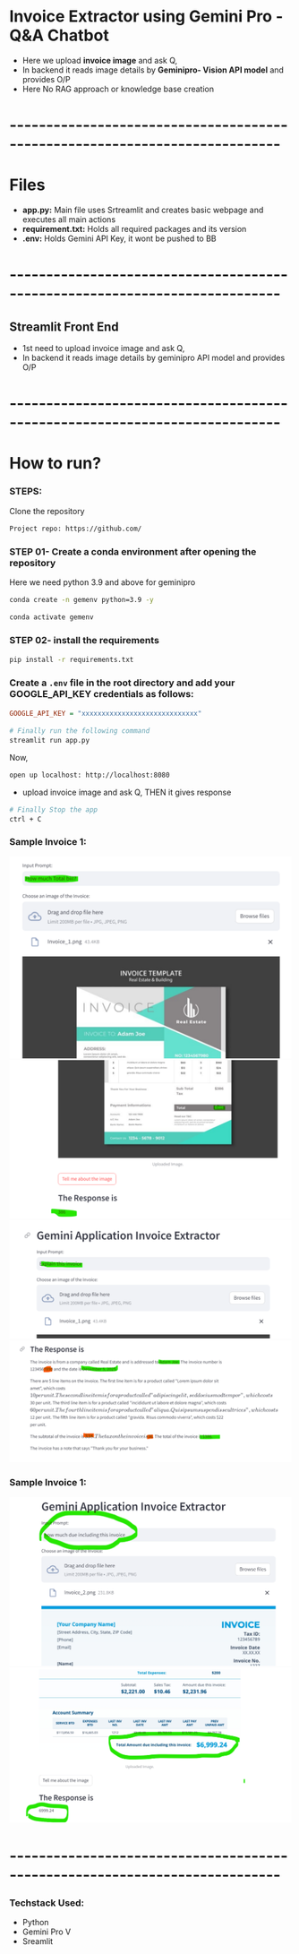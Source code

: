 # Invoice Extractor using Gemini Pro - Q&A Chatbot

- Here we upload **invoice image** and ask Q,
- In backend it reads image details by **Geminipro- Vision API model** and provides O/P
- Here No RAG approach or knowledge base creation

# ---------------------------------------------------------------------------

# Files

- **app.py:** Main file uses Srtreamlit and creates basic webpage and executes all main actions
- **requirement.txt:** Holds all required packages and its version
- **.env:** Holds Gemini API Key, it wont be pushed to BB

# ---------------------------------------------------------------------------

## Streamlit Front End

- 1st need to upload invoice image and ask Q,
- In backend it reads image details by geminipro API model and provides O/P

# ---------------------------------------------------------------------------

# How to run?

### STEPS:

Clone the repository

```bash
Project repo: https://github.com/
```

### STEP 01- Create a conda environment after opening the repository

Here we need python 3.9 and above for geminipro

```bash
conda create -n gemenv python=3.9 -y
```

```bash
conda activate gemenv
```

### STEP 02- install the requirements

```bash
pip install -r requirements.txt
```

### Create a `.env` file in the root directory and add your GOOGLE_API_KEY credentials as follows:

```ini
GOOGLE_API_KEY = "xxxxxxxxxxxxxxxxxxxxxxxxxxxxx"
```

```bash
# Finally run the following command
streamlit run app.py
```

Now,

```bash
open up localhost: http://localhost:8080
```

- upload invoice image and ask Q, THEN it gives response

```bash
# Finally Stop the app
ctrl + C
```

### Sample Invoice 1:

![plot](images/Invoice_1_response.png)
![plot](images/Invoice_1_response2.png)
![plot](images/Invoice_1_response3.png)
![plot](images/Invoice_1_response4.png)

### Sample Invoice 1:

![plot](images/Invoice_2_response1.png)
![plot](images/Invoice_2_response2.png)

# ---------------------------------------------------------------------------

### Techstack Used:

- Python
- Gemini Pro V
- Sreamlit
